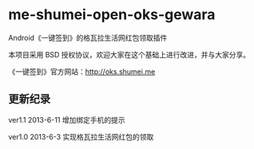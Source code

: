 me-shumei-open-oks-gewara
=========================
Android《一键签到》的格瓦拉生活网红包领取插件

本项目采用 BSD 授权协议，欢迎大家在这个基础上进行改进，并与大家分享。

《一键签到》官方网站：<http://oks.shumei.me>


## 更新纪录
ver1.1 2013-6-11
增加绑定手机的提示

ver1.0 2013-6-3
实现格瓦拉生活网红包的领取